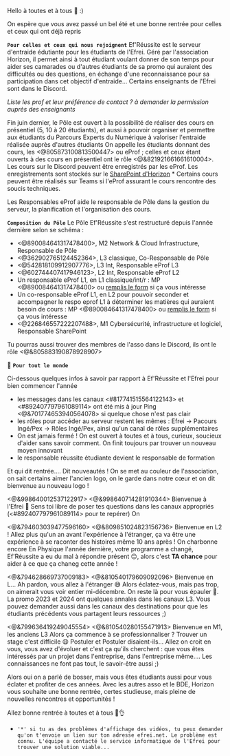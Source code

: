 Hello à toutes et à tous 👋 :)

On espère que vous avez passé un bel été et une bonne rentrée pour celles et ceux qui ont déjà repris 

**`Pour celles et ceux qui nous rejoignent`**
Ef'Réussite est le serveur d'entraide édutiante pour les étudiants de l'Efrei.
Géré par l'association Horizon, il permet ainsi à tout étudiant voulant donner de son temps pour aider ses camarades ou d'autres étudiants de sa promo qui auraient des difficultés ou des questions, en échange d'une reconnaissance pour sa participation dans cet objectif d'entraide... 
Certains enseignants de l'Efrei sont dans le Discord. 

*Liste les prof et leur préférence de contact ? à demander la permission auprès des enseignants*


Fin juin dernier, le Pôle est ouvert à la possibilité de réaliser des cours en présentiel (5, 10 à 20 étudiants), et aussi à pouvoir organiser et permettre aux étudiants du Parcours Experts du Numérique à valoriser l'entraide réalisée auprès d'autres étudiants
On appelle les étudiants donnant des cours, les <@805873100813500447> ou eProf ; celles et ceux étant ouverts à des cours en présentiel ont le rôle <@&821921661661610004>.
Les cours sur le Discord peuvent être enregistrés par les eProf. Les enregistrements sont stockés sur le [SharePoint d'Horizon](https://bit.ly/EfRéussiteSP) * 
Certains cours peuvent être réalisés sur Teams si l'eProf assurant le cours rencontre des soucis techniques.

Les Responsables eProf aide le responsable de Pôle dans la gestion du serveur, la planification et l'organisation des cours.

**`Composition du Pôle`**
Le Pôle Ef'Réussite s'est restructuré depuis l'année dernière selon se schéma :
  - <@890084641317478400>, M2 Network & Cloud Infrastructure, Responsable de Pôle
  - <@362902765124452364>, L3 classique, Co-Responsable de Pôle
  - <@542818109912907776>, L3 Int, Responsable eProf L3
  - <@602744407417946123>, L2 Int, Responsable eProf L2
  - Un responsable eProf L1, en L1 classique/int/r : MP <@890084641317478400> ou [remplis le form](https://bit.ly/EfRéussiteRecrute) si ça vous intéresse
  - Un co-responsable eProf L1, en L2 pour pouvoir seconder et accompagner le respo eprof L1 à déterminer les matières qui auraient besoin de cours : MP <@890084641317478400> ou [remplis le form](https://bit.ly/EfRéussiteRecrute) si ça vous intéresse
  - <@226846557222207488>, M1 Cybersécurité, infrastructure et logiciel, Responsable SharePoint

Tu pourras aussi trouver des membres de l'asso dans le Discord, ils ont le rôle <@&805883190878928907>


:small_blue_diamond: **`Pour tout le monde`**

Ci-dessous quelques infos à savoir par rapport à Ef'Réussite et l'Efrei pour bien commencer l'année
 - les messages dans les canaux <#817741515564122143> et <#892407797961089114> ont été mis à jour
   Ping <@&701774653940564078> si quelque chose n'est pas clair
 - les rôles pour accéder au serveur restent les mêmes : Efrei → Pacours Ingé/Pex → Rôles Ingé/Pex, ainsi qu'un canal de rôles supplémentaires
 - On est jamais fermé ! On est ouvert à toutes et à tous, curieux, soucieux d'aider sans savoir comment. On finit toujours par trouver un nouveau moyen innovant
 - le responsable réussite étudiante devient le responsable de formation

Et qui dit rentrée.... Dit nouveautés !
On se met au couleur de l'association, on sait certains aimer l'ancien logo, on le garde dans notre cœur et on dit bienvenue au nouveau logo !


 <@&998640012537122917> <@&998640714281910344>
Bienvenue à l'Efrei 🥳 
Sens toi libre de poser tes questions dans les canaux appropriés (<#892407797961089114> pour te repérer)
On


 <@&794603039477596160> <@&809851024823156736>
Bienvenue en L2 !
Allez plus qu'un an avant l'expérience à l'étranger, ça va être une expérience à se raconter des histoires même 10 ans après !
On charbonne encore
En Physique l'année dernière, votre programme a changé, Ef'Réussite a eu du mal à répondre présent 😔, alors c'est **TA chance** pour aider à ce que ça chaneg cette année !


 <@&794628669737009183> <@&810540179609092096>
Bienvenue en L... Ah pardon, vous allez à l'étranger 😅 Alors éclatez-vous, mais pas trop, on aimerait vous voir entier mi-décembre.
On reste là pour vous épauler 💪. La promo 2023 et 2024 ont quelques annales dans les canaux L3. 
Vous pouvez demander aussi dans les canaux des destinations pour que les étudiants précédents vous partagent leurs ressources ;)


 <@&799636419249045554> <@&810540280155471913>
Bienvenue en M1, les anciens L3
Alors ça commence à se professionnaliser ? Trouver un stage c'est difficile 😩 Postuler et Postuler disaient-ils...
Allez on croit en vous, vous avez d'évoluer et c'est ça qu'ils cherchent : que vous êtes intéressés par un projet dans l'entreprise, dans l'entreprise même....
Les connaissances ne font pas tout, le savoir-être aussi ;)


Alors oui on a parlé de bosser, mais vous êtes étudiants aussi pour vous éclater et profiter de ces années.
Avec les autres asso et le BDE, Horizon vous souhaite une bonne rentrée, certes studieuse, mais pleine de nouvelles rencontres et opportunités !

Allez bonne rentrée à toutes et à tous 🥳👌


* `'*' si tu as des problèmes d'affichage des vidéos, tu peux demander qu'on t'envoie un lien sur ton adresse efrei.net. Le problème est connu. L'équipe a contacté le service informatique de l'Efrei pour trouver une solution viable...`
